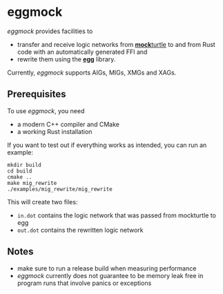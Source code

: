 # eggmock

*eggmock* provides facilities to
- transfer and receive logic networks from [**mock**turtle](https://github.com/lsils/mockturtle) to and from Rust code with an automatically generated FFI and
- rewrite them using the [**egg**](https://github.com/egraphs-good/egg) library.

Currently, *eggmock* supports AIGs, MIGs, XMGs and XAGs.

## Prerequisites

To use *eggmock*, you need
- a modern C++ compiler and CMake 
- a working Rust installation

If you want to test out if everything works as intended, you can run an example:

```shell
mkdir build
cd build
cmake ..
make mig_rewrite
./examples/mig_rewrite/mig_rewrite
```

This will create two files:
- `in.dot` contains the logic network that was passed from mockturtle to egg
- `out.dot` contains the rewritten logic network

## Notes

- make sure to run a release build when measuring performance
- *eggmock* currently does not guarantee to be memory leak free in program runs that involve panics or exceptions
